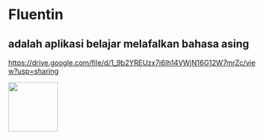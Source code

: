 # Fluentin

## adalah aplikasi belajar melafalkan bahasa asing
https://drive.google.com/file/d/1_9b2YREUzx7i6Ih14VWjN16G12W7mrZc/view?usp=sharing

<img src="https://drive.google.com/file/d/1_9b2YREUzx7i6Ih14VWjN16G12W7mrZc/view?usp=sharing" width="100" height="100">

